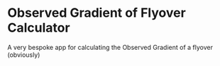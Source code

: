 # Observed Gradient of Flyover Calculator

A very bespoke app for calculating the Observed Gradient of a flyover (obviously)
